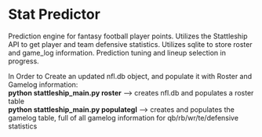 # Stat Predictor

Prediction engine for fantasy football player points. Utilizes the Stattleship API to get player and team defensive statistics. Utilizes sqlite to store roster and game_log information. Prediction tuning and lineup selection in progress. 

In Order to Create an updated nfl.db object, and populate it with Roster and Gamelog information: <br/>
**python stattleship_main.py roster** --> creates nfl.db and populates a roster table <br/>
**python stattleship_main.py populategl** --> creates and populates the gamelog table, full of all gamelog information for qb/rb/wr/te/defensive statistics


